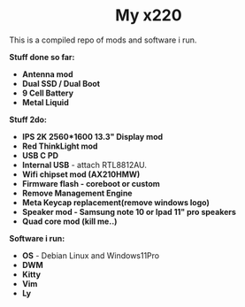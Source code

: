 <h1 align='center'>My x220</h1>

This is a compiled repo of mods and software i run.

**Stuff done so far:**
* **Antenna mod**
* **Dual SSD / Dual Boot**
* **9 Cell Battery**
* **Metal Liquid**

**Stuff 2do:**
* **IPS 2K 2560*1600 13.3" Display mod**
* **Red ThinkLight mod**
* **USB C PD**
* **Internal USB** - attach RTL8812AU. 
* **Wifi chipset mod (AX210HMW)**
* **Firmware flash - coreboot or custom**
* **Remove Management Engine**
* **Meta Keycap replacement(remove windows logo)**
* **Speaker mod - Samsung note 10 or Ipad 11" pro speakers**
* **Quad core mod (kill me..)**

**Software i run:**
* **OS** - Debian Linux and Windows11Pro
* **DWM**
* **Kitty**
* **Vim**
* **Ly**
